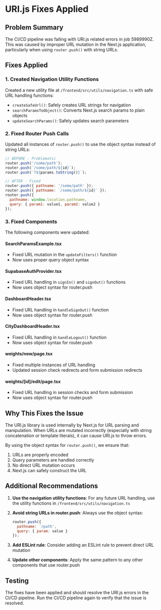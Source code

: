 <!--

 * Copyright (c) 2025 Cargo Scale Pro Inc. All Rights Reserved.
 * 
 * PROPRIETARY AND CONFIDENTIAL
 * 
 * This file is part of the Cargo Scale Pro Inc Weight Management System.
 * Unauthorized copying of this file, via any medium is strictly prohibited.
 * 
 * This file contains proprietary and confidential information of 
 * Cargo Scale Pro Inc and may not be copied, distributed, or used
 * in any way without explicit written permission.
 

-->

# URI.js Fixes Applied

## Problem Summary

The CI/CD pipeline was failing with URI.js related errors in job 5989990Z. This was caused by improper URL mutation in the Next.js application, particularly when using `router.push()` with string URLs.

## Fixes Applied

### 1. Created Navigation Utility Functions

Created a new utility file at `/frontend/src/utils/navigation.ts` with safe URL handling functions:

- `createSafeUrl()`: Safely creates URL strings for navigation
- `searchParamsToObject()`: Converts Next.js search params to plain objects
- `updateSearchParams()`: Safely updates search parameters

### 2. Fixed Router Push Calls

Updated all instances of `router.push()` to use the object syntax instead of string URLs:

```javascript
// BEFORE - Problematic
router.push('/some/path');
router.push(`/some/path/${id}`);
router.push(`?${params.toString()}`);

// AFTER - Fixed
router.push({ pathname: '/some/path' });
router.push({ pathname: `/some/path/${id}` });
router.push({
  pathname: window.location.pathname,
  query: { param1: value1, param2: value2 }
});
```

### 3. Fixed Components

The following components were updated:

#### SearchParamsExample.tsx
- Fixed URL mutation in the `updateFilters()` function
- Now uses proper query object syntax

#### SupabaseAuthProvider.tsx
- Fixed URL handling in `signIn()` and `signOut()` functions
- Now uses object syntax for router.push

#### DashboardHeader.tsx
- Fixed URL handling in `handleSignOut()` function
- Now uses object syntax for router.push

#### CityDashboardHeader.tsx
- Fixed URL handling in `handleLogout()` function
- Now uses object syntax for router.push

#### weights/new/page.tsx
- Fixed multiple instances of URL handling
- Updated session check redirects and form submission redirects

#### weights/[id]/edit/page.tsx
- Fixed URL handling in session checks and form submission
- Now uses object syntax for router.push

## Why This Fixes the Issue

The URI.js library is used internally by Next.js for URL parsing and manipulation. When URLs are mutated incorrectly (especially with string concatenation or template literals), it can cause URI.js to throw errors.

By using the object syntax for `router.push()`, we ensure that:

1. URLs are properly encoded
2. Query parameters are handled correctly
3. No direct URL mutation occurs
4. Next.js can safely construct the URL

## Additional Recommendations

1. **Use the navigation utility functions**: For any future URL handling, use the utility functions in `/frontend/src/utils/navigation.ts`

2. **Avoid string URLs in router.push**: Always use the object syntax:
   ```javascript
   router.push({
     pathname: '/path',
     query: { param: value }
   });
   ```

3. **Add ESLint rule**: Consider adding an ESLint rule to prevent direct URL mutation

4. **Update other components**: Apply the same pattern to any other components that use router.push

## Testing

The fixes have been applied and should resolve the URI.js errors in the CI/CD pipeline. Run the CI/CD pipeline again to verify that the issue is resolved.
